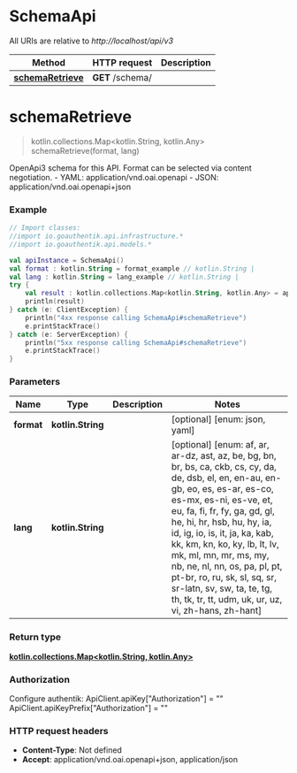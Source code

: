 # SchemaApi

All URIs are relative to *http://localhost/api/v3*

Method | HTTP request | Description
------------- | ------------- | -------------
[**schemaRetrieve**](SchemaApi.md#schemaRetrieve) | **GET** /schema/ | 


<a name="schemaRetrieve"></a>
# **schemaRetrieve**
> kotlin.collections.Map&lt;kotlin.String, kotlin.Any&gt; schemaRetrieve(format, lang)



OpenApi3 schema for this API. Format can be selected via content negotiation.  - YAML: application/vnd.oai.openapi - JSON: application/vnd.oai.openapi+json

### Example
```kotlin
// Import classes:
//import io.goauthentik.api.infrastructure.*
//import io.goauthentik.api.models.*

val apiInstance = SchemaApi()
val format : kotlin.String = format_example // kotlin.String | 
val lang : kotlin.String = lang_example // kotlin.String | 
try {
    val result : kotlin.collections.Map<kotlin.String, kotlin.Any> = apiInstance.schemaRetrieve(format, lang)
    println(result)
} catch (e: ClientException) {
    println("4xx response calling SchemaApi#schemaRetrieve")
    e.printStackTrace()
} catch (e: ServerException) {
    println("5xx response calling SchemaApi#schemaRetrieve")
    e.printStackTrace()
}
```

### Parameters

Name | Type | Description  | Notes
------------- | ------------- | ------------- | -------------
 **format** | **kotlin.String**|  | [optional] [enum: json, yaml]
 **lang** | **kotlin.String**|  | [optional] [enum: af, ar, ar-dz, ast, az, be, bg, bn, br, bs, ca, ckb, cs, cy, da, de, dsb, el, en, en-au, en-gb, eo, es, es-ar, es-co, es-mx, es-ni, es-ve, et, eu, fa, fi, fr, fy, ga, gd, gl, he, hi, hr, hsb, hu, hy, ia, id, ig, io, is, it, ja, ka, kab, kk, km, kn, ko, ky, lb, lt, lv, mk, ml, mn, mr, ms, my, nb, ne, nl, nn, os, pa, pl, pt, pt-br, ro, ru, sk, sl, sq, sr, sr-latn, sv, sw, ta, te, tg, th, tk, tr, tt, udm, uk, ur, uz, vi, zh-hans, zh-hant]

### Return type

[**kotlin.collections.Map&lt;kotlin.String, kotlin.Any&gt;**](kotlin.Any.md)

### Authorization


Configure authentik:
    ApiClient.apiKey["Authorization"] = ""
    ApiClient.apiKeyPrefix["Authorization"] = ""

### HTTP request headers

 - **Content-Type**: Not defined
 - **Accept**: application/vnd.oai.openapi+json, application/json

